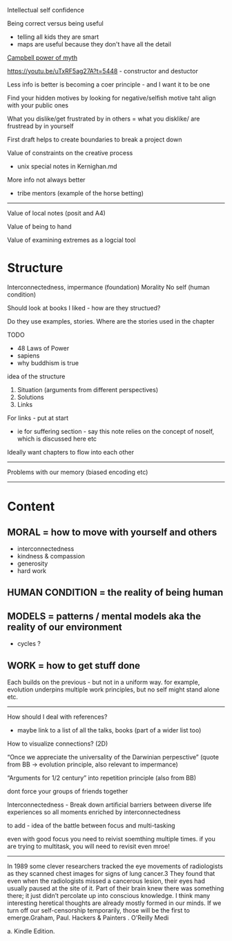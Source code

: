 Intellectual self confidence

Being correct versus being useful
- telling all kids they are smart
- maps are useful because they don't have all the detail


[Campbell power of myth](/Users/adam/git/personal/notes/books/Campbell_power_of_myth.md)

https://youtu.be/uTxRF5ag27A?t=5448 - constructor and destuctor

Less info is better is becoming a coer principle - and I want it to be one

Find your hidden motives by looking for negative/selfish motive taht align with your public ones

What you dislike/get frustrated by in others = what you disklike/ are frustread by in yourself

First draft helps to create boundaries to break a project down

Value of constraints on the creative process
- unix special notes in Kernighan.md

More info not always better
- tribe mentors (example of the horse betting)

---
Value of local notes (posit and A4)

Value of being to hand

Value of examining extremes as a logcial tool


# Structure

Interconnectedness, impermance (foundation)
Morality
No self (human condition)

Should look at books I liked - how are they structued?

Do they use examples, stories.  Where are the stories used in the chapter

TODO
- 48 Laws of Power
- sapiens
- why buddhism is true

 idea of the structure
 1. Situation (arguments from different perspectives)
 2. Solutions
 3. Links

For links - put at start
- ie for suffering section - say this note relies on the concept of noself, which is discussed here etc

Ideally want chapters to flow into each other

---

Problems with our memory (biased encoding etc)

---

# Content

## MORAL = how to move with yourself and others
- interconnectedness
- kindness & compassion
- generosity
- hard work

## HUMAN CONDITION = the reality of being human

## MODELS = patterns / mental models aka the reality of our environment
- cycles ?

## WORK = how to get stuff done 

Each builds on the previous - but not in a uniform way.  for example, evolution underpins multiple work principles, but no self might stand alone etc.

---

How should I deal with references?
- maybe link to a list of all the talks, books (part of a wider list too)

How to visualize connections? (2D)

“Once we appreciate the universality of the Darwinian perpesctive” (quote from BB -> evolution principle, also relevant to impermance)

“Arguments for 1/2 century” into repetition principle (also from BB)

dont force your groups of friends together

Interconnectedness - Break down artificial barriers between diverse life experiences so all moments enriched by interconnectedness

to add - idea of the battle between focus and multi-tasking

even with good focus you need to reivist soemthing multiple times.  if you are trying to multitask, you will need to revisit even mroe!

---

In 1989 some clever researchers tracked the eye movements of radiologists as they scanned chest images for signs of lung cancer.3 They found that even when the radiologists missed a cancerous lesion, their eyes had usually paused at the site of it. Part of their brain knew there was something there; it just didn’t percolate up into conscious knowledge. I think many interesting heretical thoughts are already mostly formed in our minds. If we turn off our self-censorship temporarily, those will be the first to emerge.Graham, Paul. Hackers & Painters . O'Reilly Medi

a. Kindle Edition. 
